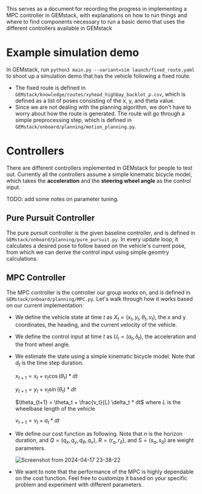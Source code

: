 This serves as a document for recording the progress in implementing a MPC controller in GEMstack, with explanations on how to run things
and where to find components necessary to run a basic demo that uses the different controllers available in GEMstack

# Example simulation demo 

In GEMstack, run `python3 main.py --variant=sim launch/fixed_route.yaml` to shoot up a simulation demo that has the vehicle following 
a fixed route. 
- The fixed route is defined in `GEMstack/knowledge/routes/xyhead_highbay_backlot_p.csv`, which is defined as a list of poses consisting of
the x, y, and theta value.
- Since we are not dealing with the planning algorithm, we don't have to worry about how the route is generated. The route will go through
a simple preprocessing step, which is defined in `GEMstack/onboard/planning/motion_planning.py`.

# Controllers
There are different controllers implemented in GEMstack for people to test out. Currently all the controllers assume a simple kinematic bicycle model, which takes the **acceleration** and the **steering wheel angle** as the control input. 

TODO: add some notes on parameter tuning.

## Pure Pursuit Controller
The pure pursuit controller is the given baseline controller, and is defined in `GEMstack/onboard/planning/pure_pursuit.py`. In every update loop, it calculates a desired pose to follow based on the vehicle's current pose, from which we can derive the control input using simple geomtry calculations.

## MPC Controller
The MPC controller is the controller our group works on, and is defined in `GEMstack/onboard/planning/MPC.py`. Let's walk through how it works based on our current implementation:
- We define the vehicle state at time $t$ as $X_t = (x_t, y_t, \theta_t, v_t)$, the x and y coordinates, the heading, and the current velocity of the vehicle.
- We define the control input at time $t$ as $U_t = (a_t, \delta_t)$, the acceleration and the front wheel angle.
- We estimate the state using a simple kinematic bicycle model. Note that $d_t$ is the time step duration.

  $x_{t+1} = x_t + v_t \cos(\theta_t) * dt$ 

  $y_{t+1} = y_t + v_t \sin(\theta_t) * dt$ 

  $\theta_{t+1} = \theta_t + \frac{v_t}{L} \delta_t * dt$ where $L$ is the wheelbase length of the vehicle

  $v_{t+1} = v_t + a_t * dt$

- We define our cost function as following. Note that $n$ is the horizon duration, and $Q = (q_x, q_y, q_\theta, q_v)$, $R = (r_a, r_\delta)$, and $S = (s_a, s_\delta)$ are weight parameters.

  ![Screenshot from 2024-04-17 23-38-22](https://github.com/krishauser/GEMstack/assets/47130002/b74a424b-94eb-4f67-8eca-1da9f8e312a1)


- We want to note that the performance of the MPC is highly dependable on the cost function. Feel free to customize it based on your specific problem and experiment with different parameters.
